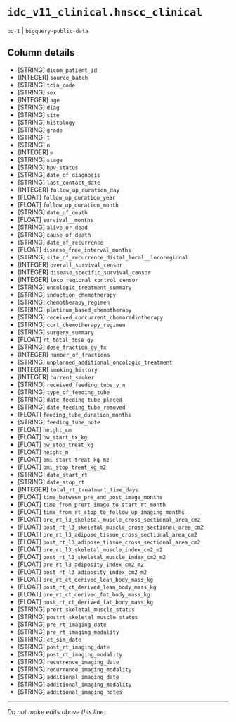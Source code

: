 # `idc_v11_clinical.hnscc_clinical`
`bq-1` | `bigquery-public-data`

## Column details
* [STRING]    `dicom_patient_id`
* [INTEGER]   `source_batch`
* [STRING]    `tcia_code`
* [STRING]    `sex`
* [INTEGER]   `age`
* [STRING]    `diag`
* [STRING]    `site`
* [STRING]    `histology`
* [STRING]    `grade`
* [STRING]    `t`
* [STRING]    `n`
* [INTEGER]   `m`
* [STRING]    `stage`
* [STRING]    `hpv_status`
* [STRING]    `date_of_diagnosis`
* [STRING]    `last_contact_date`
* [INTEGER]   `follow_up_duration_day`
* [FLOAT]     `follow_up_duration_year`
* [FLOAT]     `follow_up_duration_month`
* [STRING]    `date_of_death`
* [FLOAT]     `survival__months`
* [STRING]    `alive_or_dead`
* [STRING]    `cause_of_death`
* [STRING]    `date_of_recurrence`
* [FLOAT]     `disease_free_interval_months`
* [STRING]    `site_of_recurrence_distal_local__locoregional`
* [INTEGER]   `overall_survival_censor`
* [INTEGER]   `disease_specific_survival_censor`
* [INTEGER]   `loco_regional_control_censor`
* [STRING]    `oncologic_treatment_summary`
* [STRING]    `induction_chemotherapy`
* [STRING]    `chemotherapy_regimen`
* [STRING]    `platinum_based_chemotherapy`
* [STRING]    `received_concurrent_chemoradiotherapy`
* [STRING]    `ccrt_chemotherapy_regimen`
* [STRING]    `surgery_summary`
* [FLOAT]     `rt_total_dose_gy`
* [STRING]    `dose_fraction_gy_fx`
* [INTEGER]   `number_of_fractions`
* [STRING]    `unplanned_additional_oncologic_treatment`
* [INTEGER]   `smoking_history`
* [INTEGER]   `current_smoker`
* [STRING]    `received_feeding_tube_y_n`
* [STRING]    `type_of_feeding_tube`
* [STRING]    `date_feeding_tube_placed`
* [STRING]    `date_feeding_tube_removed`
* [FLOAT]     `feeding_tube_duration_months`
* [STRING]    `feeding_tube_note`
* [FLOAT]     `height_cm`
* [FLOAT]     `bw_start_tx_kg`
* [FLOAT]     `bw_stop_treat_kg`
* [FLOAT]     `height_m`
* [FLOAT]     `bmi_start_treat_kg_m2`
* [FLOAT]     `bmi_stop_treat_kg_m2`
* [STRING]    `date_start_rt`
* [STRING]    `date_stop_rt`
* [INTEGER]   `total_rt_treatment_time_days`
* [FLOAT]     `time_between_pre_and_post_image_months`
* [FLOAT]     `time_from_prert_image_to_start_rt_month`
* [FLOAT]     `time_from_rt_stop_to_follow_up_imaging_months`
* [FLOAT]     `pre_rt_l3_skeletal_muscle_cross_sectional_area_cm2`
* [FLOAT]     `post_rt_l3_skeletal_muscle_cross_sectional_area_cm2`
* [FLOAT]     `pre_rt_l3_adipose_tissue_cross_sectional_area_cm2`
* [FLOAT]     `post_rt_l3_adipose_tissue_cross_sectional_area_cm2`
* [FLOAT]     `pre_rt_l3_skeletal_muscle_index_cm2_m2`
* [FLOAT]     `post_rt_l3_skeletal_muscle_index_cm2_m2`
* [FLOAT]     `pre_rt_l3_adiposity_index_cm2_m2`
* [FLOAT]     `post_rt_l3_adiposity_index_cm2_m2`
* [FLOAT]     `pre_rt_ct_derived_lean_body_mass_kg`
* [FLOAT]     `post_rt_ct_derived_lean_body_mass_kg`
* [FLOAT]     `pre_rt_ct_derived_fat_body_mass_kg`
* [FLOAT]     `post_rt_ct_derived_fat_body_mass_kg`
* [STRING]    `prert_skeletal_muscle_status`
* [STRING]    `postrt_skeletal_muscle_status`
* [STRING]    `pre_rt_imaging_date`
* [STRING]    `pre_rt_imaging_modality`
* [STRING]    `ct_sim_date`
* [STRING]    `post_rt_imaging_date`
* [STRING]    `post_rt_imaging_modality`
* [STRING]    `recurrence_imaging_date`
* [STRING]    `recurrence_imaging_modality`
* [STRING]    `additional_imaging_date`
* [STRING]    `additional_imaging_modality`
* [STRING]    `additional_imaging_notes`

-------------------------------------------------------------------------------
*Do not make edits above this line.*
